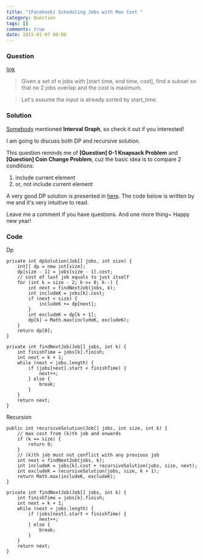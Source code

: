 ```yaml
---
title: "[Facebook] Scheduling Jobs with Max Cost "
category: Question
tags: []
comments: true
date: 2015-01-07 00:00
---
```



### Question 

[link](http://www.glassdoor.com/Interview/Given-a-set-of-n-jobs-with-start-time-end-time-cost-find-a-subset-so-that-no-2-jobs-overlap-and-the-cost-is-maximum-QTN_440168.htm)

> Given a set of n jobs with [start time, end time, cost], find a subset so that no 2 jobs overlap and the cost is maximum.

> Let's assume the input is already sorted by start_time. 

### Solution

[Somebody](http://cs.stackexchange.com/a/14237) mentioned __Interval Graph__, so check it out if you interested! 

I am going to discuss both DP and recursive solution. 

This question reminds me of __[Question] 0-1 Knapsack Problem__ and __[Question] Coin Change Problem__, cuz the basic idea is to compare 2 conditions: 

1. include current element
1. or, not include current element

A very good DP solution is presented in [here](http://cs.stackexchange.com/a/16842). The code below is written by me and it's very intuitive to read. 

Leave me a comment if you have questions. And one more thing~ Happy new year! 

### Code

Dp

	private int dpSolution(Job[] jobs, int size) {
		int[] dp = new int[size];
		dp[size - 1] = jobs[size - 1].cost;
		// cost of last job equals to just itself
		for (int k = size - 2; k >= 0; k--) {
			int next = findNextJob(jobs, k);
			int includeK = jobs[k].cost;
			if (next < size) {
				includeK += dp[next];
			}
			int excludeK = dp[k + 1];
			dp[k] = Math.max(includeK, excludeK);
		}
		return dp[0];
	}

	private int findNextJob(Job[] jobs, int k) {
		int finishTime = jobs[k].finish;
		int next = k + 1;
		while (next < jobs.length) {
			if (jobs[next].start < finishTime) {
				next++;
			} else {
				break;
			}
		}
		return next;
	}

Recursion

	public int recursiveSolution(Job[] jobs, int size, int k) {
		// max cost from (k)th job and onwards
		if (k == size) {
			return 0;
		}
		// (k)th job must not conflict with any previous job
		int next = findNextJob(jobs, k);
		int includeK = jobs[k].cost + recursiveSolution(jobs, size, next);
		int excludeK = recursiveSolution(jobs, size, k + 1);
		return Math.max(includeK, excludeK);
	}

	private int findNextJob(Job[] jobs, int k) {
		int finishTime = jobs[k].finish;
		int next = k + 1;
		while (next < jobs.length) {
			if (jobs[next].start < finishTime) {
				next++;
			} else {
				break;
			}
		}
		return next;
	}
